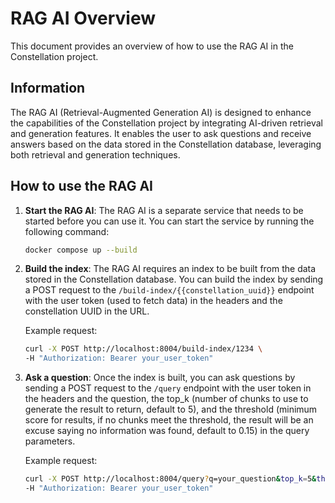# RAG AI Overview

This document provides an overview of how to use the RAG AI in the Constellation project.

## Information

The RAG AI (Retrieval-Augmented Generation AI) is designed to enhance the capabilities of the Constellation project by integrating AI-driven retrieval and generation features. It enables the user to ask questions and receive answers based on the data stored in the Constellation database, leveraging both retrieval and generation techniques.

## How to use the RAG AI

1. **Start the RAG AI**: The RAG AI is a separate service that needs to be started before you can use it. You can start the service by running the following command:

    ```bash
    docker compose up --build
    ```

2. **Build the index**: The RAG AI requires an index to be built from the data stored in the Constellation database. You can build the index by sending a POST request to the `/build-index/{{constellation_uuid}}` endpoint with the user token (used to fetch data) in the headers and the constellation UUID in the URL.

    Example request:

    ```bash
    curl -X POST http://localhost:8004/build-index/1234 \
    -H "Authorization: Bearer your_user_token"
    ```

3. **Ask a question**: Once the index is built, you can ask questions by sending a POST request to the `/query` endpoint with the user token in the headers and the question, the top_k (number of chunks to use to generate the result to return, default to 5), and the threshold (minimum score for results, if no chunks meet the threshold, the result will be an excuse saying no information was found, default to 0.15) in the query parameters.

    Example request:

    ```bash
    curl -X POST http://localhost:8004/query?q=your_question&top_k=5&threshold=0.15 \
    -H "Authorization: Bearer your_user_token"
    ```
